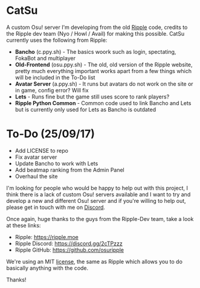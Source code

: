 # CatSu
A custom Osu! server I'm developing from the old [Ripple](https://github.com/osuripple) code, credits to the Ripple dev team (Nyo / Howl / Avail) for making this possible. CatSu currently uses the following from Ripple:
* __Bancho__ (c.ppy.sh) - The basics woork such as login, spectating, FokaBot and multiplayer
* __Old-Frontend__ (osu.ppy.sh) - The old, old version of the Ripple website, pretty much everything important works apart from a few things which will be included in the To-Do list
* __Avatar Server__ (a.ppy.sh) - It runs but avatars do not work on the site or in game, config error? Will fix
* __Lets__ - Runs fine but the game still uses score to rank players?
* __Ripple Python Common__ - Common code used to link Bancho and Lets but is currently only used for Lets as Bancho is outdated

# To-Do (25/09/17)
* Add LICENSE to repo
* Fix avatar server
* Update Bancho to work with Lets
* Add beatmap ranking from the Admin Panel
* Overhaul the site

I'm looking for people who would be happy to help out with this project, I think there is a lack of custom Osu! servers available and I want to try and develop a new and different Osu! server and if you're willing to help out, please get in touch with me on [Discord](https://discord.gg/QWCxSp2).

Once again, huge thanks to the guys from the Ripple-Dev team, take a look at these links:
* Ripple: https://ripple.moe
* Ripple Discord: https://discord.gg/2cTPzzz
* Ripple GitHub: https://github.com/osuripple

We're using an MIT [license](https://github.com/C-L-T/CatSu/blob/master/LICENSE), the same as Ripple which allows you to do basically anything with the code. 

Thanks!
